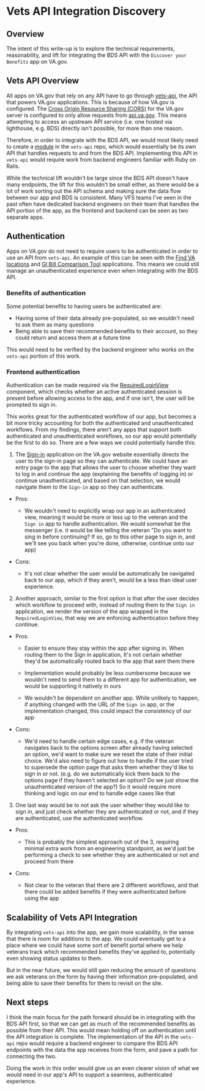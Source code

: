 # Vets API Integration Discovery

## Overview

The intent of this write-up is to explore the technical requirements, reasonability, and lift for integrating the BDS API with the `Discover your Benefits` app on VA.gov.

## Vets API Overview

All apps on VA.gov that rely on any API have to go through [vets-api](https://github.com/department-of-veterans-affairs/vets-api), the API that powers VA.gov applications. This is because of how VA.gov is configured. The [Cross Origin Resource Sharing (CORS)](https://developer.mozilla.org/en-US/docs/Web/HTTP/Guides/CORS) for the VA.gov server is configured to only allow requests from [api.va.gov](https://api.va.gov/). This means attempting to access an upstream API service (i.e. one hosted via lighthouse, e.g. BDS) directly isn't possible, for more than one reason.

Therefore, in order to integrate with the BDS API, we would most likely need to create a [module](https://depo-platform-documentation.scrollhelp.site/developer-docs/backend-endpoint-tutorial) in the `vets-api` repo, which would essentially be its own API that handles requests to and from the BDS API. Implementing this API in `vets-api` would require work from backend engineers familiar with Ruby on Rails.

While the technical lift wouldn't be large since the BDS API doesn't have many endpoints, the lift for this wouldn't be small either, as there would be a lot of work sorting out the API schema and making sure the data flow between our app and BDS is consistent. Many VFS teams I've seen in the past often have dedicated backend engineers on their team that handles the API portion of the app, as the frontend and backend can be seen as two separate apps.

## Authentication

Apps on VA.gov do not need to require users to be authenticated in order to use an API from `vets-api`. An example of this can be seen with the [Find VA locations](https://www.va.gov/find-locations) and [GI Bill Comparison Tool](https://www.va.gov/education/gi-bill-comparison-tool) applications. This means we could still manage an unauthenticated experience even when integrating with the BDS API.

### Benefits of authentication

Some potential benefits to having users be authenticated are:

- Having some of their data already pre-populated, so we wouldn't need to ask them as many questions
- Being able to save their recommended benefits to their account, so they could return and access them at a future time

This would need to be verified by the backend engineer who works on the `vets-api` portion of this work.

### Frontend authentication

Authentication can be made required via the [RequiredLoginView](https://github.com/department-of-veterans-affairs/vets-website/blob/89fafd8f72c9acb15394af779231a48b539971bc/src/platform/user/authorization/components/RequiredLoginView.jsx#L38) component, which checks whether an active authenticated session is present before allowing access to the app, and if one isn't, the user will be prompted to sign in.

This works great for the authenticated workflow of our app, but becomes a bit more tricky accounting for both the authenticated and unauthenticated workflows. From my findings, there aren't any apps that support both authenticated and unauthenticated workflows, so our app would potentially be the first to do so. There are a few ways we could potentially handle this:

1. The [Sign-in](https://www.va.gov/sign-in) application on the VA.gov website essentially directs the user to the sign-in page so they can authenticate. We could have an entry page to the app that allows the user to choose whether they want to log in and continue the app (explaining the benefits of logging in) or continue unauthenticated, and based on that selection, we would navigate them to the `Sign-in` app so they can authenticate.

- Pros:

  - We wouldn't need to explicitly wrap our app in an authenticated view, meaning it would be more or less up to the veteran and the `Sign in` app to handle authentication. We would somewhat be the messenger (i.e. it would be like telling the veteran "Do you want to sing in before continuing? If so, go to this other page to sign in, and we'll see you back when you're done, otherwise, continue onto our app)

- Cons:

  - It's not clear whether the user would be automatically be navigated back to our app, which if they aren't, would be a less than ideal user experience. 

2. Another approach, similar to the first option is that after the user decides which workflow to proceed with, instead of routing them to the `Sign in` application, we render the version of the app wrapped in the `RequiredLoginView`, that way we are enforcing authentication before they continue.

- Pros:

  - Easier to ensure they stay within the app after signing in. When routing them to the Sign in application, It's not certain whether they'd be automatically routed back to the app that sent them there

  - Implementation would probably be less cumbersome because we wouldn't need to send them to a different app for authentication, we would be supporting it natively in ours

  - We wouldn't be dependent on another app. While unlikely to happen, if anything changed with the URL of the `Sign in` app, or the implementation changed, this could impact the consistency of our app

- Cons:

  - We'd need to handle certain edge cases, e.g. if the veteran navigates back to the options screen after already having selected an option, we'd want to make sure we reset the state of their initial choice. We'd also need to figure out how to handle if the user tried to supersede the option page that asks them whether they'd like to sign in or not. (e.g. do we automatically kick them back to the options page if they haven't selected an option? Do we just show the unauthenticated version of the app?) So it would require more thinking and logic on our end to handle edge cases like that

3. One last way would be to not ask the user whether they would like to sign in, and just check whether they are authenticated or not, and if they are authenticated, use the authenticated workflow.

- Pros:

  - This is probably the simplest approach out of the 3, requiring minimal extra work from an engineering standpoint, as we'd just be performing a check to see whether they are authenticated or not and proceed from there

- Cons:

  - Not clear to the veteran that there are 2 different workflows, and that there could be added benefits if they were authenticated before using the app

## Scalability of Vets API Integration

By integrating `vets-api` into the app, we gain more scalability, in the sense that there is room for additions to the app. We could eventually get to a place where we could have some sort of benefit portal where we help veterans track which recommended benefits they've applied to, potentially even showing status updates to them.

But in the near future, we would still gain reducing the amount of questions we ask veterans on the form by having their information pre-populated, and being able to save their benefits for them to revisit on the site.

## Next steps

I think the main focus for the path forward should be in integrating with the BDS API first, so that we can get as much of the recommended benefits as possible from their API. This would mean holding off on authentication until the API integration is complete. The implementation of the API in the `vets-api` repo would require a backend engineer to compare the BDS API endpoints with the data the app receives from the form, and pave a path for connecting the two.

Doing the work in this order would give us an even clearer vision of what we would need in our app's API to support a seamless, authenticated experience.
